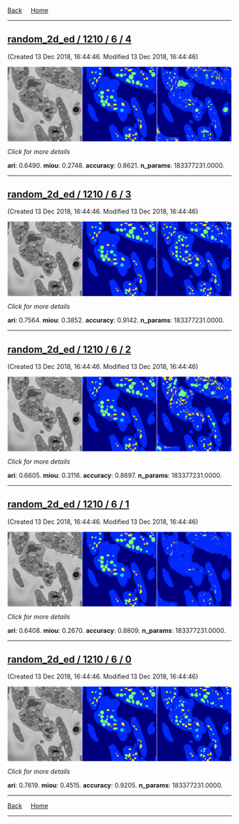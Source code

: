 
[Back](..)&nbsp;&nbsp;&nbsp;&nbsp;&nbsp;[Home](https://leapmanlab.github.io/snapshots)

---

<div class="summary"><a href="4"><h2>random_2d_ed / 1210 / 6 / 4</h2></a><p>(Created 13 Dec 2018, 16:44:46. Modified 13 Dec 2018, 16:44:46)
</p><a href="4"><img src="4/media/summary.png" align="center"></a><p>
<i>Click for more details</i>
</p></div>

**ari**: 0.6490. **miou**: 0.2748. **accuracy**: 0.8621. **n_params**: 183377231.0000. 

---

<div class="summary"><a href="3"><h2>random_2d_ed / 1210 / 6 / 3</h2></a><p>(Created 13 Dec 2018, 16:44:46. Modified 13 Dec 2018, 16:44:46)
</p><a href="3"><img src="3/media/summary.png" align="center"></a><p>
<i>Click for more details</i>
</p></div>

**ari**: 0.7564. **miou**: 0.3852. **accuracy**: 0.9142. **n_params**: 183377231.0000. 

---

<div class="summary"><a href="2"><h2>random_2d_ed / 1210 / 6 / 2</h2></a><p>(Created 13 Dec 2018, 16:44:46. Modified 13 Dec 2018, 16:44:46)
</p><a href="2"><img src="2/media/summary.png" align="center"></a><p>
<i>Click for more details</i>
</p></div>

**ari**: 0.6605. **miou**: 0.3116. **accuracy**: 0.8697. **n_params**: 183377231.0000. 

---

<div class="summary"><a href="1"><h2>random_2d_ed / 1210 / 6 / 1</h2></a><p>(Created 13 Dec 2018, 16:44:46. Modified 13 Dec 2018, 16:44:46)
</p><a href="1"><img src="1/media/summary.png" align="center"></a><p>
<i>Click for more details</i>
</p></div>

**ari**: 0.6408. **miou**: 0.2670. **accuracy**: 0.8809. **n_params**: 183377231.0000. 

---

<div class="summary"><a href="0"><h2>random_2d_ed / 1210 / 6 / 0</h2></a><p>(Created 13 Dec 2018, 16:44:46. Modified 13 Dec 2018, 16:44:46)
</p><a href="0"><img src="0/media/summary.png" align="center"></a><p>
<i>Click for more details</i>
</p></div>

**ari**: 0.7619. **miou**: 0.4515. **accuracy**: 0.9205. **n_params**: 183377231.0000. 

---

[Back](..)&nbsp;&nbsp;&nbsp;&nbsp;&nbsp;[Home](https://leapmanlab.github.io/snapshots)

---